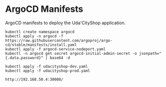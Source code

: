 # ArgoCD Manifests

ArgoCD manifests to deploy the Uda'CityShop application.

```
kubectl create namespace argocd
kubectl apply -n argocd -f https://raw.githubusercontent.com/argoproj/argo-cd/stable/manifests/install.yaml
kubectl apply -f argocd-service-nodeport.yaml
kubectl -n argocd get secret argocd-initial-admin-secret -o jsonpath="{.data.password}" | base64 -d
```

```
kubectl apply -f udacityshop-dev.yaml 
kubectl apply -f udacityshop-prod.yaml 
```

```
http://192.168.50.4:30008/
```
